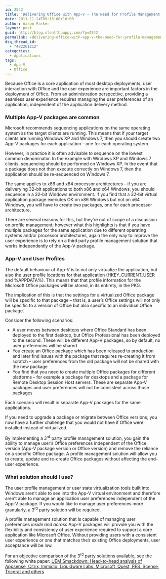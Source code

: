 ```yaml
---
id: 2542
title: 'Delivering Office with App-V - The Need for Profile Management'
date: 2011-11-24T09:16:00+10:00
author: Aaron Parker
layout: post
guid: http://blog.stealthpuppy.com/?p=2542
permalink: /delivering-office-with-app-v-the-need-for-profile-management/
dsq_thread_id:
  - "482261212"
categories:
  - Applications
tags:
  - App-V
  - Office
---
```

Because Office is a core application of most desktop deployments, user interaction with Office and the user experience are important factors in the deployment of Office. From an administration perspective, providing a seamless user experience requires managing the user preferences of an application, independent of the application delivery method.

### Multiple App-V packages are common

Microsoft recommends sequencing applications on the same operating system as the target clients are running. This means that if your target clients are running Windows XP and Windows 7, then you should create two App-V packages for each application – one for each operating system.

However, in practice it is often advisable to sequence on the lowest common denominator. In the example with Windows XP and Windows 7 clients, sequencing should be performed on Windows XP. In the event that a package does not then execute correctly on Windows 7, then the application should be re-sequenced on Windows 7.

The same applies to x86 and x64 processor architectures – if you are deliverying 32-bit applications to both x86 and x64 Windows, you should sequence in a 32-bit Windows environment. If you find that a 32-bit virtual application package executes OK on x86 Windows but not on x64 Windows, you will have to create two packages, one for each processor architecture.

There are several reasons for this, but they’re out of scope of a discussion on profile management; however what this highlights is that if you have multiple packages for the same application due to different operating systems and/or processor architectures, again the only way to improve the user experience is to rely on a third party profile management solution that works independently of the App-V package.

### App-V and User Profiles

The default behaviour of App-V is to not only virtualize the application, but also the user profile locations for that application (HKEY\_CURRENT\_USER and %APPDATA%). This means that that profile information for the Microsoft Office packages will be stored, in its entirety, in the PKG.

The implication of this is that the settings for a virtualized Office package will be specific to that package – that is, a user’s Office settings will not only be specific to a version of Office but also specific to an individual Office package.

Consider the following scenarios:

  * A user moves between desktops where Office Standard has been deployed to the first desktop, but Office Professional has been deployed to the second. These will be different App-V packages, so by default, no user preferences will be shared
  * You create an Office package which has been released to production and later find issues with the package that requires re-creating it from scratch – user preferences from the old package will not be shared with the new package
  * You find that you need to create multiple Office packages for different platforms – for example a package for desktops and a package for Remote Desktop Session Host servers. These are separate App-V packages and user preferences will not be consistent across those packages

Each scenario will result in separate App-V packages for the same applications.

If you need to upgrade a package or migrate between Office versions, you now have a further challenge that you would not have if Office were installed instead of virtualized.

By implementing a 3<sup>rd</sup> party profile management solution, you gain the ability to manage user’s Office preferences independent of the Office version (App-V package version or Office version) and remove the reliance on a specific Office package. A profile management solution will allow you to create, update and re-create Office packages without affecting the end-user experience.

### What solution should I use?

The user profile management or user state virtualization tools built into Windows aren’t able to see into the App-V virtual environment and therefore aren’t able to manage an application user preferences independent of the App-V package. If you would like to manage user preferences more granularly, a 3<sup>rd</sup> party solution will be required.

A profile management solution that is capable of managing user preferences _inside and across_ App-V packages will provide you with the flexibility and consistency of user experience required to support a core application like Microsoft Office. Without providing users with a consistent user experience or one that matches their existing Office deployments, user acceptance will be low.

For an objective comparison of the 3<sup>rd</sup> party solutions available, see the following white paper: [UEM Smackdown: Head-to-head analysis of Appsense, Citrix, Immidio, Liquidware Labs, Microsoft, Quest, RES, Scense, Tricerat and others](http://www.brianmadden.com/blogs/rubenspruijt/archive/2011/11/01/user-environment-management-smackdown-head-to-head-analysis-of-appsense-citrix-immidio-liquidware-labs-microsoft-quest-res-scense-tricerat-unidesk-and-vuem.aspx)